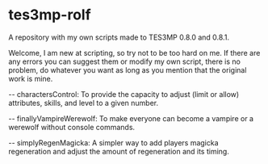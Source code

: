# tes3mp-rolf
A repository with my own scripts made to TES3MP 0.8.0 and 0.8.1.

Welcome, I am new at scripting, so try not to be too hard on me. If there are any errors you can suggest them or modify my own script, there is no problem,
do whatever you want as long as you mention that the original work is mine.

-- charactersControl: To provide the capacity to adjust (limit or allow) attributes, skills, and level to a given number.

-- finallyVampireWerewolf: To make everyone can become a vampire or a werewolf without console commands.

-- simplyRegenMagicka: A simpler way to add players magicka regeneration and adjust the amount of regeneration and its timing.
